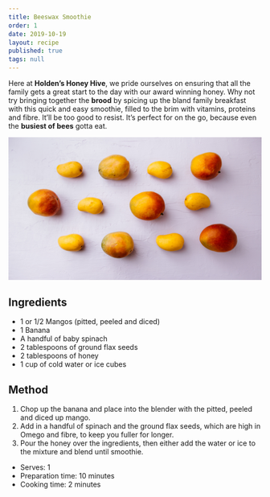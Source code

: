 ```yaml
---
title: Beeswax Smoothie
order: 1
date: 2019-10-19
layout: recipe
published: true
tags: null
---
```

Here at **Holden’s Honey Hive**, we pride ourselves on ensuring that all the family gets a great start to the day with our award winning honey. Why not try bringing together the **brood** by spicing up the bland family breakfast with this quick and easy smoothie, filled to the brim with vitamins, proteins and fibre. It’ll be too good to resist. It’s perfect for on the go, because even the **busiest of bees** gotta eat.

![Placeholder](../uploads/tim-chow-v8zamcazive-unsplash.jpg)

## Ingredients

* 1 or 1/2 Mangos (pitted, peeled and diced)  
* 1 Banana 
* A handful of baby spinach
* 2 tablespoons of ground flax seeds
* 2 tablespoons of honey
* 1 cup of cold water or ice cubes

## Method

1. Chop up the banana and place into the blender with the pitted, peeled and diced up mango.
2. Add in a handful of spinach and the ground flax seeds, which are high in Omego and fibre, to keep you fuller for longer.
3. Pour the honey over the ingredients, then either add the water or ice to the mixture and blend until smoothie.

* Serves: 1
* Preparation time: 10 minutes
* Cooking time: 2 minutes